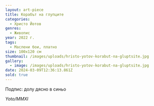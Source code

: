 ```yaml
---
layout: art-piece
title: Корабът на глупците
categories:
  - Христо Йотов
genres:
  - Живопис
year: 2022 г.
tags:
  - Маслени бои, платно
size: 100х120 см
thumbnail: /images/uploads/hristo-yotov-korabut-na-gluptsite.jpg
gallery:
  - image: /images/uploads/hristo-yotov-korabut-na-gluptsite.jpg
date: 2024-03-09T12:36:13.861Z
sold: true
---
```

Подпис: долу дясно в синьо

*Yoto/MMXI*
